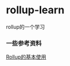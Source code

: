 # rollup-learn
rollup的一个学习

### 一些参考资料
[Rollup的基本使用](https://www.cnblogs.com/WindrunnerMax/p/14422971.html)
